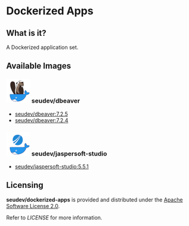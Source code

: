 # Dockerized Apps

## What is it?

A Dockerized application set.

## Available Images

### ![dbeaver](https://raw.githubusercontent.com/seudev/dockerized-apps/master/dbeaver/dockerized-dbeaver-64px.png) seudev/dbeaver

* [seudev/dbeaver:7.2.5](dbeaver/7.2.5/README.md)
* [seudev/dbeaver:7.2.4](dbeaver/7.2.4/README.md)

### ![jaspersoft-studio](https://raw.githubusercontent.com/seudev/dockerized-apps/master/jaspersoft-studio/dockerized-jaspersoft-studio-64px.png) seudev/jaspersoft-studio

* [seudev/jaspersoft-studio:5.5.1](jaspersoft-studio/5.5.1/README.md)

## Licensing

**seudev/dockerized-apps** is provided and distributed under the [Apache Software License 2.0](http://www.apache.org/licenses/LICENSE-2.0).

Refer to *LICENSE* for more information.
